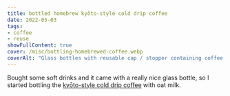 ```yaml
---
title: bottled homebrew kyōto-style cold drip coffee
date: 2022-05-03
tags:
- coffee
- reuse
showFullContent: true
cover: /misc/bottling-homebrewed-coffee.webp
coverAlt: "Glass bottles with reusable cap / stopper containing coffee with milk."
---
```


Bought some soft drinks and it came with a really nice glass bottle, so I started bottling the [kyōto-style cold drip coffee](/p/202204250000) with oat milk.

